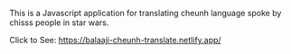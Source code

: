 This is a Javascript application for translating cheunh language spoke by chisss people in star wars.

Click to See:
https://balaaji-cheunh-translate.netlify.app/